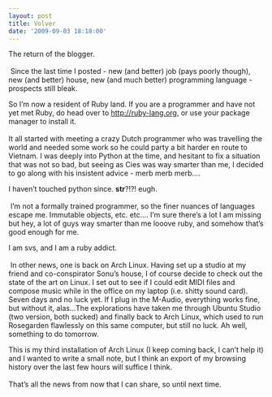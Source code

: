 ```yaml
---
layout: post
title: Volver
date: '2009-09-03 18:18:00'
---
```


<div dir="ltr" style="text-align: left;" trbidi="on">
The return of the blogger.<br/><br/>
 Since the last time I posted - new (and better) job (pays poorly though), new (and better) house, new (and much better) programming language -  prospects still bleak.

So I&rsquo;m now a resident of Ruby land. If you are a programmer and have not yet met Ruby, do head over to <a href="http://ruby-lang.org/" target="_blank"> http://ruby-lang.org</a>, or use your package manager to install it.<br/><br/>
It all started with meeting a crazy Dutch programmer who was travelling the world and needed some work so he could party a bit harder en route to Vietnam. I was deeply into Python at the time, and hesitant to fix a situation that was not so bad, but seeing as Cies was way smarter than me, I decided to go along with his insistent advice - merb merb merb&hellip;.

I haven&rsquo;t touched python since. __str__?!?! eugh.<br/><br/>
 I&rsquo;m not a formally trained programmer, so the finer nuances of languages escape me. Immutable objects, etc. etc&hellip;. I&rsquo;m sure there&rsquo;s a lot I am missing but hey, a lot of guys way smarter than me looove ruby, and somehow that&rsquo;s good enough for me.

I am svs, and I am a ruby addict.<br/><br/>
 In other news, one is back on Arch Linux. Having set up a studio at my friend and co-conspirator Sonu&rsquo;s house, I of course decide to check out the state of the art on Linux. I set out to see if I could edit MIDI files and compose music while in the office on my laptop (i.e. shitty sound card). Seven days and no luck yet. If I plug in the M-Audio, everything works fine, but without it, alas&hellip;The explorations have taken me through Ubuntu Studio (two version, both sucked) and finally back to Arch Linux, which used to run Rosegarden flawlessly on this same  computer, but still no luck. Ah well, something to do tomorrow.

This is my third installation of Arch Linux (I keep coming back, I can&rsquo;t help it) and I wanted to write a small note, but I think an export of my browsing history over the last few hours will suffice I think. 
<br/><br/>
That&rsquo;s all the news from now that I can share, so until next time.</div>